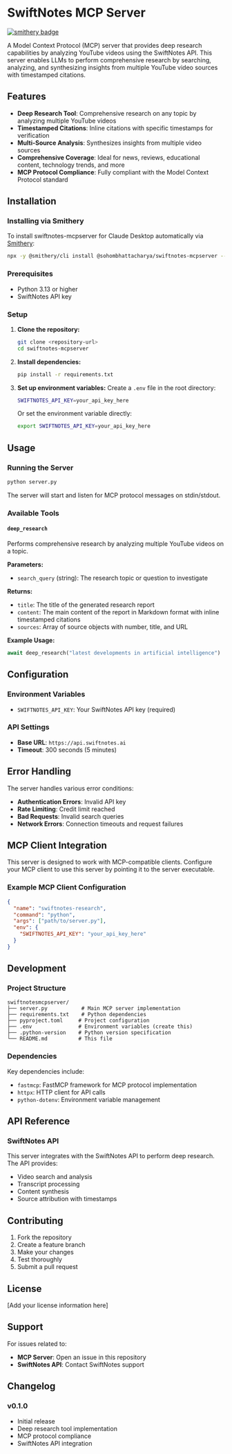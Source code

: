 # SwiftNotes MCP Server

[![smithery badge](https://smithery.ai/badge/@sohombhattacharya/swiftnotes-mcpserver)](https://smithery.ai/server/@sohombhattacharya/swiftnotes-mcpserver)

A Model Context Protocol (MCP) server that provides deep research capabilities by analyzing YouTube videos using the SwiftNotes API. This server enables LLMs to perform comprehensive research by searching, analyzing, and synthesizing insights from multiple YouTube video sources with timestamped citations.

## Features

- **Deep Research Tool**: Comprehensive research on any topic by analyzing multiple YouTube videos
- **Timestamped Citations**: Inline citations with specific timestamps for verification
- **Multi-Source Analysis**: Synthesizes insights from multiple video sources
- **Comprehensive Coverage**: Ideal for news, reviews, educational content, technology trends, and more
- **MCP Protocol Compliance**: Fully compliant with the Model Context Protocol standard

## Installation

### Installing via Smithery

To install swiftnotes-mcpserver for Claude Desktop automatically via [Smithery](https://smithery.ai/server/@sohombhattacharya/swiftnotes-mcpserver):

```bash
npx -y @smithery/cli install @sohombhattacharya/swiftnotes-mcpserver --client claude
```

### Prerequisites
- Python 3.13 or higher
- SwiftNotes API key

### Setup

1. **Clone the repository:**
   ```bash
   git clone <repository-url>
   cd swiftnotes-mcpserver
   ```

2. **Install dependencies:**
   ```bash
   pip install -r requirements.txt
   ```

3. **Set up environment variables:**
   Create a `.env` file in the root directory:
   ```bash
   SWIFTNOTES_API_KEY=your_api_key_here
   ```

   Or set the environment variable directly:
   ```bash
   export SWIFTNOTES_API_KEY=your_api_key_here
   ```

## Usage

### Running the Server

```bash
python server.py
```

The server will start and listen for MCP protocol messages on stdin/stdout.

### Available Tools

#### `deep_research`

Performs comprehensive research by analyzing multiple YouTube videos on a topic.

**Parameters:**
- `search_query` (string): The research topic or question to investigate

**Returns:**
- `title`: The title of the generated research report
- `content`: The main content of the report in Markdown format with inline timestamped citations
- `sources`: Array of source objects with number, title, and URL

**Example Usage:**
```python
await deep_research("latest developments in artificial intelligence")
```

## Configuration

### Environment Variables

- `SWIFTNOTES_API_KEY`: Your SwiftNotes API key (required)

### API Settings

- **Base URL**: `https://api.swiftnotes.ai`
- **Timeout**: 300 seconds (5 minutes)

## Error Handling

The server handles various error conditions:

- **Authentication Errors**: Invalid API key
- **Rate Limiting**: Credit limit reached
- **Bad Requests**: Invalid search queries
- **Network Errors**: Connection timeouts and request failures

## MCP Client Integration

This server is designed to work with MCP-compatible clients. Configure your MCP client to use this server by pointing it to the server executable.

### Example MCP Client Configuration

```json
{
  "name": "swiftnotes-research",
  "command": "python",
  "args": ["path/to/server.py"],
  "env": {
    "SWIFTNOTES_API_KEY": "your_api_key_here"
  }
}
```

## Development

### Project Structure

```
swiftnotesmcpserver/
├── server.py           # Main MCP server implementation
├── requirements.txt    # Python dependencies
├── pyproject.toml     # Project configuration
├── .env               # Environment variables (create this)
├── .python-version    # Python version specification
└── README.md          # This file
```

### Dependencies

Key dependencies include:
- `fastmcp`: FastMCP framework for MCP protocol implementation
- `httpx`: HTTP client for API calls
- `python-dotenv`: Environment variable management

## API Reference

### SwiftNotes API

This server integrates with the SwiftNotes API to perform deep research. The API provides:

- Video search and analysis
- Transcript processing
- Content synthesis
- Source attribution with timestamps

## Contributing

1. Fork the repository
2. Create a feature branch
3. Make your changes
4. Test thoroughly
5. Submit a pull request

## License

[Add your license information here]

## Support

For issues related to:
- **MCP Server**: Open an issue in this repository
- **SwiftNotes API**: Contact SwiftNotes support

## Changelog

### v0.1.0
- Initial release
- Deep research tool implementation
- MCP protocol compliance
- SwiftNotes API integration
